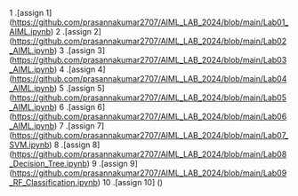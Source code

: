 1 .[assign 1] (https://github.com/prasannakumar2707/AIML_LAB_2024/blob/main/Lab01_AIML.ipynb)
2 .[assign 2] (https://github.com/prasannakumar2707/AIML_LAB_2024/blob/main/Lab02_AIML.ipynb)
3 .[assign 3] (https://github.com/prasannakumar2707/AIML_LAB_2024/blob/main/Lab03_AIML.ipynb)
4 .[assign 4] (https://github.com/prasannakumar2707/AIML_LAB_2024/blob/main/Lab04_AIML.ipynb)
5 .[assign 5] (https://github.com/prasannakumar2707/AIML_LAB_2024/blob/main/Lab05_AIML.ipynb)
6 .[assign 6] (https://github.com/prasannakumar2707/AIML_LAB_2024/blob/main/Lab06_AIML.ipynb)
7 .[assign 7] (https://github.com/prasannakumar2707/AIML_LAB_2024/blob/main/Lab07_SVM.ipynb)
8 .[assign 8] (https://github.com/prasannakumar2707/AIML_LAB_2024/blob/main/Lab08_Decision_Tree.ipynb)
9 .[assign 9] (https://github.com/prasannakumar2707/AIML_LAB_2024/blob/main/Lab09_RF_Classification.ipynb)
10 .[assign 10] ()

